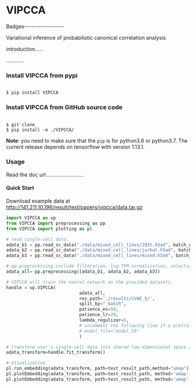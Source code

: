 # VIPCCA
Badges-----------------

Variational inference of probabilistic canonical correlation analysis

introduction......

............

### Install VIPCCA from pypi

```shell

$ pip install VIPCCA
```

### Install VIPCCA from GitHub source code
```shell

$ git clone 
$ pip install -e ./VIPCCA/
```

**Note**: you need to make sure that the `pip` is for python3.6 or python3.7. The current release depends on tensorflow with version 1.13.1.


### Usage

Read the doc url..........................

#### Quick Start

Download example data at http://141.211.10.196/result/test/papers/vipcca/data.tar.gz

```python
import VIPCCA as vp
from VIPCCA import preprocessing as pp
from VIPCCA import plotting as pl

# read single-cell data.
adata_b1 = pp.read_sc_data("./data/mixed_cell_lines/293t.h5ad", batch_name="293t")
adata_b2 = pp.read_sc_data("./data/mixed_cell_lines/jurkat.h5ad", batch_name="jurkat")
adata_b3 = pp.read_sc_data("./data/mixed_cell_lines/mixed.h5ad", batch_name="mixed")

# pp.preprocessing include filteration, log-TPM normalization, selection of highly variable genes.
adata_all= pp.preprocessing([adata_b1, adata_b2, adata_b3])

# VIPCCA will train the neural network on the provided datasets.
handle = vp.VIPCCA(
							adata_all,
							res_path='./results/CVAE_5/',
							split_by="_batch",
							patience_es=50,
							patience_lr=20,
							lambda_regulizer=5,
							# uncomment the following line if a pretrained model was provided in the result folder.
							# model_file="model.h5" 
							)

# transform user's single-cell data into shared low-dimensional space and recover gene expression.
adata_transform=handle.fit_transform()

# Visualization
pl.run_embedding(adata_transform, path=test_result_path,method="umap")
pl.plotEmbedding(adata_transform, path=test_result_path, method='umap', group_by="_batch",legend_loc="right margin")
pl.plotEmbedding(adata_transform, path=test_result_path, method='umap', group_by="celltype",legend_loc="on data")
```


